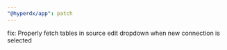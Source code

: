 ```yaml
---
"@hyperdx/app": patch
---
```


fix: Properly fetch tables in source edit dropdown when new connection is selected
